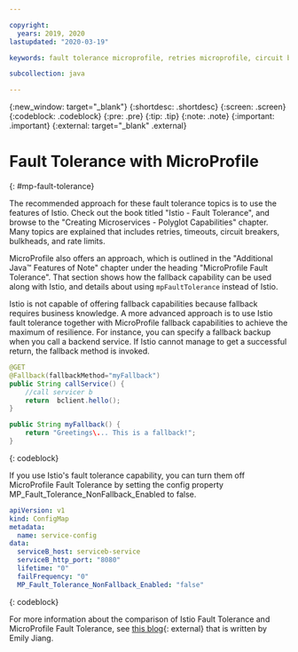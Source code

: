 ```yaml
---

copyright:
  years: 2019, 2020
lastupdated: "2020-03-19"

keywords: fault tolerance microprofile, retries microprofile, circuit breakers microprofile, bulkhead microprofile, microprofile limits

subcollection: java

---
```


{:new_window: target="_blank"}
{:shortdesc: .shortdesc}
{:screen: .screen}
{:codeblock: .codeblock}
{:pre: .pre}
{:tip: .tip}
{:note: .note}
{:important: .important}
{:external: target="_blank" .external}

# Fault Tolerance with MicroProfile
{: #mp-fault-tolerance}

The recommended approach for these fault tolerance topics is to use the features of Istio. Check out the book titled "Istio - Fault Tolerance", and browse to the "Creating Microservices - Polyglot Capabilities" chapter. Many topics are explained that includes retries, timeouts, circuit breakers, bulkheads, and rate limits.

MicroProfile also offers an approach, which is outlined in the "Additional Java&trade; Features of Note" chapter under the heading "MicroProfile Fault Tolerance". That section shows how the fallback capability can be used along with Istio, and details about using `mpFaultTolerance` instead of Istio.

Istio is not capable of offering fallback capabilities because fallback requires business knowledge. A more advanced approach is to use Istio fault tolerance together with MicroProfile fallback capabilities to achieve the maximum of resilience. For instance, you can specify a fallback backup when you call a backend service. If Istio cannot manage to get a successful return, the fallback method is invoked.

```java
@GET
@Fallback(fallbackMethod="myFallback")
public String callService() {
    //call servicer b
    return  bclient.hello();
}

public String myFallback() {
    return "Greetings\... This is a fallback!";
}
```
{: codeblock}

If you use Istio's fault tolerance capability, you can turn them off MicroProfile Fault Tolerance by setting the config property MP_Fault_Tolerance_NonFallback_Enabled to false.

```yaml
apiVersion: v1
kind: ConfigMap
metadata:
  name: service-config
data:
  serviceB_host: serviceb-service
  serviceB_http_port: "8080"
  lifetime: "0"
  failFrequency: "0"
  MP_Fault_Tolerance_NonFallback_Enabled: "false"
```
{: codeblock}

For more information about the comparison of Istio Fault Tolerance and MicroProfile Fault Tolerance, see [this blog](https://www.eclipse.org/community/eclipse_newsletter/2018/september/MicroProfile_istio.php){: external} that is written by Emily Jiang.
